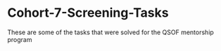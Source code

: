 # Cohort-7-Screening-Tasks
These are some of the tasks that were solved for the QSOF mentorship program
